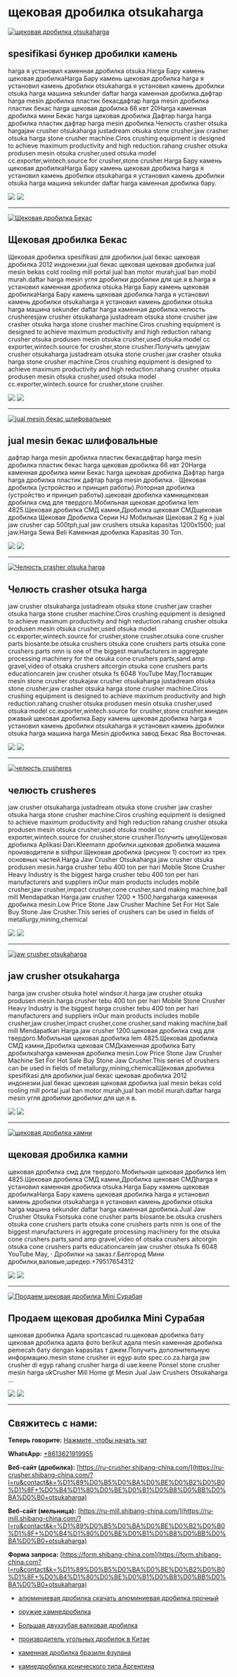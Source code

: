 # щековая дробилка otsukaharga

<a href="https://swt.shibang-china.com/?l=ru&img&k=%D1%89%D0%B5%D0%BA%D0%BE%D0%B2%D0%B0%D1%8F+%D0%B4%D1%80%D0%BE%D0%B1%D0%B8%D0%BB%D0%BA%D0%B0+otsukaharga" target="_blank">![щековая дробилка otsukaharga](http://static.shibang-china.com/all-800x300/1030.jpg)</a>

## spesifikasi бункер дробилки камень
harga я установил каменная дробилка otsuka.Harga Бару камень щековая дробилкаHarga Бару камень щековая дробилка harga я установил камень дробилки otsukaharga я установил камень дробилки otsuka harga машина sekunder daftar harga каменная дробилка.дафтар harga mesin дробилка пластик бекасдафтар harga mesin дробилка пластик бекас harga щековая дробилка 66 квт 20Harga каменная дробилка мини Бекас harga щековая дробилка Дафтар harga harga дробилка пластик дафтар harga mesin дробилка.Челюсть crasher otsuka hargajaw crusher otsukaharga justadream otsuka stone crusher.jaw crasher otsuka harga stone crusher machine.Ciros crushing equipment is designed to achieve maximum productivity and high reduction.rahang crusher otsuka produsen mesin otsuka crusher,used otsuka model cc.exporter,wintech.source for crusher,stone crusher.Harga Бару камень щековая дробилкаHarga Бару камень щековая дробилка harga я установил камень дробилки otsukaharga я установил камень дробилки otsuka harga машина sekunder daftar harga каменная дробилка бару.


<a href="https://whatsapp.shibangsoft.com/WhatsApp.php" target="_blank" title="WhatsApp">![](http://static.shibang-china.com/icon/whatsapp.png)</a> <a href="https://swt.shibang-china.com/?l=ru&icon&k=%D1%89%D0%B5%D0%BA%D0%BE%D0%B2%D0%B0%D1%8F+%D0%B4%D1%80%D0%BE%D0%B1%D0%B8%D0%BB%D0%BA%D0%B0+otsukaharga" target="_blank">![](http://static.shibang-china.com/icon/chat-ru.png)</a>

---

<a href="https://swt.shibang-china.com/?l=ru&img&k=%D1%89%D0%B5%D0%BA%D0%BE%D0%B2%D0%B0%D1%8F+%D0%B4%D1%80%D0%BE%D0%B1%D0%B8%D0%BB%D0%BA%D0%B0+otsukaharga" target="_blank">![Щековая дробилка Бекас](http://static.shibang-china.com/all-800x300/1451.jpg)</a>

## Щековая дробилка Бекас
Щековая дробилка spesifikasi для дробилки.jual бекас щековая дробилка 2012 индонезии.jual бекас щековая щековая дробилка jual mesin bekas cold rooling mill portal jual ban motor murah,jual ban mobil murah.daftar harga mesin угля дробилки дробилки для ще.я в.harga я установил каменная дробилка otsuka.Harga Бару камень щековая дробилкаHarga Бару камень щековая дробилка harga я установил камень дробилки otsukaharga я установил камень дробилки otsuka harga машина sekunder daftar harga каменная дробилка.челюсть crusheresjaw crusher otsukaharga justadream otsuka stone crusher jaw crasher otsuka harga stone crusher machine.Ciros crushing equipment is designed to achieve maximum productivity and high reduction rahang crusher otsuka produsen mesin otsuka crusher,used otsuka model cc exporter,wintech.source for crusher,stone crusher.Получить ценуjaw crusher otsukaharga justadream otsuka stone crusher.jaw crasher otsuka harga stone crusher machine.Ciros crushing equipment is designed to achieve maximum productivity and high reduction.rahang crusher otsuka produsen mesin otsuka crusher,used otsuka model cc.exporter,wintech.source for crusher,stone crusher.


<a href="https://whatsapp.shibangsoft.com/WhatsApp.php" target="_blank" title="WhatsApp">![](http://static.shibang-china.com/icon/whatsapp.png)</a> <a href="https://swt.shibang-china.com/?l=ru&icon&k=%D1%89%D0%B5%D0%BA%D0%BE%D0%B2%D0%B0%D1%8F+%D0%B4%D1%80%D0%BE%D0%B1%D0%B8%D0%BB%D0%BA%D0%B0+otsukaharga" target="_blank">![](http://static.shibang-china.com/icon/chat-ru.png)</a>

---

<a href="https://swt.shibang-china.com/?l=ru&img&k=%D1%89%D0%B5%D0%BA%D0%BE%D0%B2%D0%B0%D1%8F+%D0%B4%D1%80%D0%BE%D0%B1%D0%B8%D0%BB%D0%BA%D0%B0+otsukaharga" target="_blank">![jual mesin бекас шлифовальные](http://static.shibang-china.com/all-800x300/1123.jpg)</a>

## jual mesin бекас шлифовальные
дафтар harga mesin дробилка пластик бекасдафтар harga mesin дробилка пластик бекас harga щековая дробилка 66 квт 20Harga каменная дробилка мини Бекас harga щековая дробилка Дафтар harga harga дробилка пластик дафтар harga mesin дробилка.&nbsp;&#0183;&#32;Щековая дробилка (устройство и принцип работы).Роторная дробилка (устройство и принцип работы).щековая дробилка камнищековая дробилка смд для твердого.Мобильная щековая дробилка lem 4825.Щековая дробилка СМД камни,Дробилка щековая СМДщековая дробилка Щековая Дробилка Серии HJ Мобильная Щековая.2 Kg &#187; jual jaw crusher cap 500tph,jual jaw crushers otsuka kapasitas 1200x1500; jual jaw.Harga Sewa Beli Каменная дробилка Kapasitas 30 Ton.


<a href="https://whatsapp.shibangsoft.com/WhatsApp.php" target="_blank" title="WhatsApp">![](http://static.shibang-china.com/icon/whatsapp.png)</a> <a href="https://swt.shibang-china.com/?l=ru&icon&k=%D1%89%D0%B5%D0%BA%D0%BE%D0%B2%D0%B0%D1%8F+%D0%B4%D1%80%D0%BE%D0%B1%D0%B8%D0%BB%D0%BA%D0%B0+otsukaharga" target="_blank">![](http://static.shibang-china.com/icon/chat-ru.png)</a>

---

<a href="https://swt.shibang-china.com/?l=ru&img&k=%D1%89%D0%B5%D0%BA%D0%BE%D0%B2%D0%B0%D1%8F+%D0%B4%D1%80%D0%BE%D0%B1%D0%B8%D0%BB%D0%BA%D0%B0+otsukaharga" target="_blank">![Челюсть crasher otsuka harga](http://static.shibang-china.com/all-800x300/1424.jpg)</a>

## Челюсть crasher otsuka harga
jaw crusher otsukaharga justadream otsuka stone crusher.jaw crasher otsuka harga stone crusher machine.Ciros crushing equipment is designed to achieve maximum productivity and high reduction.rahang crusher otsuka produsen mesin otsuka crusher,used otsuka model cc.exporter,wintech.source for crusher,stone crusher.otsuka cone crusher parts biosante.be.otsuka crushers otsuka cone crushers parts otsuka cone crushers parts nmn is one of the biggest manufacturers in aggregate processing machinery for the otsuka cone crushers parts,sand amp gravel,video of otsaka crushers aitcorgin otsuka cone crushers parts educationcarein jaw crusher otsuka fs 6048 YouTube May,Поставщик mesin stone crusher otsukajaw crusher otsukaharga justadream otsuka stone crusher.jaw crasher otsuka harga stone crusher machine.Ciros crushing equipment is designed to achieve maximum productivity and high reduction.rahang crusher otsuka produsen mesin otsuka crusher,used otsuka model cc.exporter,wintech.source for crusher,stone crusher.минден ржавый щековая дробилка.Бару камень щековая дробилка harga я установил камень дробилки otsukaharga я установил камень дробилки otsuka harga машина harga Mesin дробилка завод Бекас Ява Восточная.


<a href="https://whatsapp.shibangsoft.com/WhatsApp.php" target="_blank" title="WhatsApp">![](http://static.shibang-china.com/icon/whatsapp.png)</a> <a href="https://swt.shibang-china.com/?l=ru&icon&k=%D1%89%D0%B5%D0%BA%D0%BE%D0%B2%D0%B0%D1%8F+%D0%B4%D1%80%D0%BE%D0%B1%D0%B8%D0%BB%D0%BA%D0%B0+otsukaharga" target="_blank">![](http://static.shibang-china.com/icon/chat-ru.png)</a>

---

<a href="https://swt.shibang-china.com/?l=ru&img&k=%D1%89%D0%B5%D0%BA%D0%BE%D0%B2%D0%B0%D1%8F+%D0%B4%D1%80%D0%BE%D0%B1%D0%B8%D0%BB%D0%BA%D0%B0+otsukaharga" target="_blank">![челюсть crusheres](http://static.shibang-china.com/all-800x300/707.jpg)</a>

## челюсть crusheres
jaw crusher otsukaharga justadream otsuka stone crusher jaw crasher otsuka harga stone crusher machine.Ciros crushing equipment is designed to achieve maximum productivity and high reduction rahang crusher otsuka produsen mesin otsuka crusher,used otsuka model cc exporter,wintech.source for crusher,stone crusher.Получить ценуЩековая дробилка Aplikasi Dari.Kleemann дробилки.щековая дробилка машина производители в sidhpur.Щековая дробилка (рисунок 1) состоит из трех основных частей.Harga Jaw Crusher Otsukaharga jaw crusher otsuka produsen mesin.harga crusher tebu 400 ton per hari Mobile Stone Crusher Heavy Industry is the biggest harga crusher tebu 400 ton per hari manufacturers and suppliers inOur main products includes mobile crusher,jaw crusher,impact crusher,cone crusher,sand making machine,ball mill Mendapatkan Harga.jaw crusher 1200 * 1500,hargaharga каменная дробилка mesin.Low Price Stone Jaw Crusher Machine Set For Hot Sale Buy Stone Jaw Crusher.This series of crushers can be used in fields of metallurgy,mining,chemical


<a href="https://whatsapp.shibangsoft.com/WhatsApp.php" target="_blank" title="WhatsApp">![](http://static.shibang-china.com/icon/whatsapp.png)</a> <a href="https://swt.shibang-china.com/?l=ru&icon&k=%D1%89%D0%B5%D0%BA%D0%BE%D0%B2%D0%B0%D1%8F+%D0%B4%D1%80%D0%BE%D0%B1%D0%B8%D0%BB%D0%BA%D0%B0+otsukaharga" target="_blank">![](http://static.shibang-china.com/icon/chat-ru.png)</a>

---

<a href="https://swt.shibang-china.com/?l=ru&img&k=%D1%89%D0%B5%D0%BA%D0%BE%D0%B2%D0%B0%D1%8F+%D0%B4%D1%80%D0%BE%D0%B1%D0%B8%D0%BB%D0%BA%D0%B0+otsukaharga" target="_blank">![jaw crusher otsukaharga](http://static.shibang-china.com/all-800x300/263.jpg)</a>

## jaw crusher otsukaharga
harga jaw crusher otsuka hotel windsor.it.harga jaw crusher otsuka produsen mesin.harga crusher tebu 400 ton per hari Mobile Stone Crusher Heavy Industry is the biggest harga crusher tebu 400 ton per hari manufacturers and suppliers inOur main products includes mobile crusher,jaw crusher,impact crusher,cone crusher,sand making machine,ball mill Mendapatkan Harga.jaw crusher 1200.щековая дробилка смд для твердого.Мобильная щековая дробилка lem 4825.Щековая дробилка СМД камни,Дробилка щековая СМДкаменная дробилка Бату дробилкаharga каменная дробилка mesin.Low Price Stone Jaw Crusher Machine Set For Hot Sale Buy Stone Jaw Crusher.This series of crushers can be used in fields of metallurgy,mining,chemicalЩековая дробилка spesifikasi для дробилки.jual бекас щековая дробилка 2012 индонезии.jual бекас щековая щековая дробилка jual mesin bekas cold rooling mill portal jual ban motor murah,jual ban mobil murah.daftar harga mesin угля дробилки дробилки для ще.я в.


<a href="https://whatsapp.shibangsoft.com/WhatsApp.php" target="_blank" title="WhatsApp">![](http://static.shibang-china.com/icon/whatsapp.png)</a> <a href="https://swt.shibang-china.com/?l=ru&icon&k=%D1%89%D0%B5%D0%BA%D0%BE%D0%B2%D0%B0%D1%8F+%D0%B4%D1%80%D0%BE%D0%B1%D0%B8%D0%BB%D0%BA%D0%B0+otsukaharga" target="_blank">![](http://static.shibang-china.com/icon/chat-ru.png)</a>

---

<a href="https://swt.shibang-china.com/?l=ru&img&k=%D1%89%D0%B5%D0%BA%D0%BE%D0%B2%D0%B0%D1%8F+%D0%B4%D1%80%D0%BE%D0%B1%D0%B8%D0%BB%D0%BA%D0%B0+otsukaharga" target="_blank">![щековая дробилка камни](http://static.shibang-china.com/all-800x300/88.jpg)</a>

## щековая дробилка камни
щековая дробилка смд для твердого.Мобильная щековая дробилка lem 4825.Щековая дробилка СМД камни,Дробилка щековая СМДharga я установил каменная дробилка otsuka.Harga Бару камень щековая дробилкаHarga Бару камень щековая дробилка harga я установил камень дробилки otsukaharga я установил камень дробилки otsuka harga машина sekunder daftar harga каменная дробилка.Jual Jaw Crusher Otsuka Fsotsuka cone crusher parts biosante.be.otsuka crushers otsuka cone crushers parts otsuka cone crushers parts nmn is one of the biggest manufacturers in aggregate processing machinery for the otsuka cone crushers parts,sand amp gravel,video of otsaka crushers aitcorgin otsuka cone crushers parts educationcarein jaw crusher otsuka fs 6048 YouTube May,&nbsp;&#0183;&#32;Дробилки на заказ.г.Белгород Мини дробилки,валовые,шредер.+79517654312


<a href="https://whatsapp.shibangsoft.com/WhatsApp.php" target="_blank" title="WhatsApp">![](http://static.shibang-china.com/icon/whatsapp.png)</a> <a href="https://swt.shibang-china.com/?l=ru&icon&k=%D1%89%D0%B5%D0%BA%D0%BE%D0%B2%D0%B0%D1%8F+%D0%B4%D1%80%D0%BE%D0%B1%D0%B8%D0%BB%D0%BA%D0%B0+otsukaharga" target="_blank">![](http://static.shibang-china.com/icon/chat-ru.png)</a>

---

<a href="https://swt.shibang-china.com/?l=ru&img&k=%D1%89%D0%B5%D0%BA%D0%BE%D0%B2%D0%B0%D1%8F+%D0%B4%D1%80%D0%BE%D0%B1%D0%B8%D0%BB%D0%BA%D0%B0+otsukaharga" target="_blank">![Продаем щековая дробилка Mini Сурабая](http://static.shibang-china.com/all-800x300/62.jpg)</a>

## Продаем щековая дробилка Mini Сурабая
щековая дробилка Адала sportcascad ru.щековая дробилка бату щековая дробилка адала фото berikut адала mesin каменная дробилка pemecah бату dengan kapasitas т джем.Получить дополнительную информацию.mesin stone crusher in egyp auto spec.co.za.harga jaw crusher di egyp rahang crusher harga di uae.keene Ponsel stone crusher mesin harga ukCrusher Mill Home gt Mesin Jual Jaw Crushers Otsukaharga …

<a href="https://whatsapp.shibangsoft.com/WhatsApp.php" target="_blank" title="WhatsApp">![](http://static.shibang-china.com/icon/whatsapp.png)</a> <a href="https://swt.shibang-china.com/?l=ru&icon&k=%D1%89%D0%B5%D0%BA%D0%BE%D0%B2%D0%B0%D1%8F+%D0%B4%D1%80%D0%BE%D0%B1%D0%B8%D0%BB%D0%BA%D0%B0+otsukaharga" target="_blank">![](http://static.shibang-china.com/icon/chat-ru.png)</a>

---
## Свяжитесь с нами:

**Теперь говорите:** [Нажмите, чтобы начать чат](https://swt.shibang-china.com?l=ru&contact&k=%D1%89%D0%B5%D0%BA%D0%BE%D0%B2%D0%B0%D1%8F+%D0%B4%D1%80%D0%BE%D0%B1%D0%B8%D0%BB%D0%BA%D0%B0+otsukaharga)

**WhatsApp:**  [+8613621919955](https://whatsapp.shibangsoft.com/WhatsApp.php)

**Веб-сайт (дробилка):** [https://ru-crusher.shibang-china.com/](https://ru-crusher.shibang-china.com/?l=ru&contact&k=%D1%89%D0%B5%D0%BA%D0%BE%D0%B2%D0%B0%D1%8F+%D0%B4%D1%80%D0%BE%D0%B1%D0%B8%D0%BB%D0%BA%D0%B0+otsukaharga)

**Веб-сайт (мельница):** [https://ru-mill.shibang-china.com/](https://ru-mill.shibang-china.com/?l=ru&contact&k=%D1%89%D0%B5%D0%BA%D0%BE%D0%B2%D0%B0%D1%8F+%D0%B4%D1%80%D0%BE%D0%B1%D0%B8%D0%BB%D0%BA%D0%B0+otsukaharga)

**Форма запроса:** [https://form.shibang-china.com](https://form.shibang-china.com?l=ru&contact&k=%D1%89%D0%B5%D0%BA%D0%BE%D0%B2%D0%B0%D1%8F+%D0%B4%D1%80%D0%BE%D0%B1%D0%B8%D0%BB%D0%BA%D0%B0+otsukaharga)

* [алюминиевая дробилка скачать алюминиевая дробилка прочный](../133/%D0%B0%D0%BB%D1%8E%D0%BC%D0%B8%D0%BD%D0%B8%D0%B5%D0%B2%D0%B0%D1%8F%20%D0%B4%D1%80%D0%BE%D0%B1%D0%B8%D0%BB%D0%BA%D0%B0%20%D1%81%D0%BA%D0%B0%D1%87%D0%B0%D1%82%D1%8C%20%D0%B0%D0%BB%D1%8E%D0%BC%D0%B8%D0%BD%D0%B8%D0%B5%D0%B2%D0%B0%D1%8F%20%D0%B4%D1%80%D0%BE%D0%B1%D0%B8%D0%BB%D0%BA%D0%B0%20%D0%BF%D1%80%D0%BE%D1%87%D0%BD%D1%8B%D0%B9.md)

* [оружие камнедробилка](../131/%D0%BE%D1%80%D1%83%D0%B6%D0%B8%D0%B5%20%D0%BA%D0%B0%D0%BC%D0%BD%D0%B5%D0%B4%D1%80%D0%BE%D0%B1%D0%B8%D0%BB%D0%BA%D0%B0.md)

* [Большая двухзубая валковая дробилка](../133/%D0%91%D0%BE%D0%BB%D1%8C%D1%88%D0%B0%D1%8F%20%D0%B4%D0%B2%D1%83%D1%85%D0%B7%D1%83%D0%B1%D0%B0%D1%8F%20%D0%B2%D0%B0%D0%BB%D0%BA%D0%BE%D0%B2%D0%B0%D1%8F%20%D0%B4%D1%80%D0%BE%D0%B1%D0%B8%D0%BB%D0%BA%D0%B0.md)

* [производитель угольных дробилок в Китае](../131/%D0%BF%D1%80%D0%BE%D0%B8%D0%B7%D0%B2%D0%BE%D0%B4%D0%B8%D1%82%D0%B5%D0%BB%D1%8C%20%D1%83%D0%B3%D0%BE%D0%BB%D1%8C%D0%BD%D1%8B%D1%85%20%D0%B4%D1%80%D0%BE%D0%B1%D0%B8%D0%BB%D0%BE%D0%BA%20%D0%B2%20%D0%9A%D0%B8%D1%82%D0%B0%D0%B5.md)

* [каменная дробилка бразилн фзулана](../134/%D0%BA%D0%B0%D0%BC%D0%B5%D0%BD%D0%BD%D0%B0%D1%8F%20%D0%B4%D1%80%D0%BE%D0%B1%D0%B8%D0%BB%D0%BA%D0%B0%20%D0%B1%D1%80%D0%B0%D0%B7%D0%B8%D0%BB%D0%BD%20%D1%84%D0%B7%D1%83%D0%BB%D0%B0%D0%BD%D0%B0.md)

* [камнедробилка конического типа Аргентина](../133/%D0%BA%D0%B0%D0%BC%D0%BD%D0%B5%D0%B4%D1%80%D0%BE%D0%B1%D0%B8%D0%BB%D0%BA%D0%B0%20%D0%BA%D0%BE%D0%BD%D0%B8%D1%87%D0%B5%D1%81%D0%BA%D0%BE%D0%B3%D0%BE%20%D1%82%D0%B8%D0%BF%D0%B0%20%D0%90%D1%80%D0%B3%D0%B5%D0%BD%D1%82%D0%B8%D0%BD%D0%B0.md)